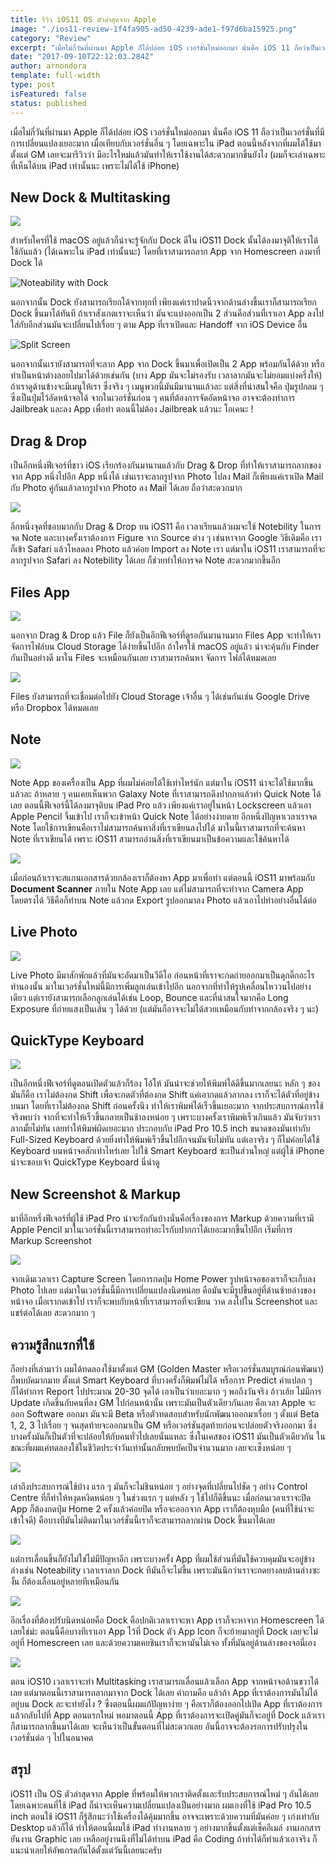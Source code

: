 ```yaml
---
title: รีวิว iOS11 OS ตัวล่าสุดจาก Apple
image: "./ios11-review-1f4fa905-ad50-4239-ade1-f97d6ba15925.png"
category: "Review"
excerpt: "เมื่อไม่กี่วันที่ผ่านมา Apple ก็ได้ปล่อย iOS เวอร์ชั่นใหม่ออกมา นั่นคือ iOS 11 ถือว่าเป็นเวอร์ชั่นที่มีการเปลี่ยนแปลงเยอะมาก เมื่อเทียบกับเวอร์ชั่นอื่น ๆ โดยเฉพาะใน iPad ตอนนี้หลังจากที่ผมได้ใช้มาตั้งแต่ GM"
date: "2017-09-10T22:12:03.284Z"
author: arnondora
template: full-width
type: post
isFeatured: false
status: published
---
```


เมื่อไม่กี่วันที่ผ่านมา Apple ก็ได้ปล่อย iOS เวอร์ชั่นใหม่ออกมา นั่นคือ iOS 11 ถือว่าเป็นเวอร์ชั่นที่มีการเปลี่ยนแปลงเยอะมาก เมื่อเทียบกับเวอร์ชั่นอื่น ๆ โดยเฉพาะใน iPad ตอนนี้หลังจากที่ผมได้ใช้มาตั้งแต่ GM เลยจะมารีวิวว่า มีอะไรใหม่แล้วมันทำให้เราใช้งานได้สะดวกมากขึ้นยังไง (ผมก็จะเล่าเฉพาะที่เห็นได้บน iPad เท่านั้นนะ เพราะไม่ได้ใช้ iPhone)

## New Dock & Multitasking

![](./img_0355-1.png)

สำหรับใครที่ใช้ macOS อยู่แล้วก็น่าจะรู้จักกับ Dock ดีใน iOS11 Dock นั้นได้ลงมาจุติให้เราได้ใช้กันแล้ว (ได้เฉพาะใน iPad เท่านั้นนะ) โดยที่เราสามารถลาก App จาก Homescreen ลงมาที่ Dock ได้

![Noteability with Dock](./os11-review-ios11-noteability-with-dock.png)

นอกจากนั้น Dock ยังสามารถเรียกได้จากทุกที่ เพียงแค่เราปาดนิ้วจากด้านล่างขึ้นเราก็สามารถเรียก Dock ขึ้นมาได้ทันที ถ้าเราสังเกตเราจะเห็นว่า มันจะแบ่งออกเป็น 2 ส่วนคือส่วนที่เราเอา App ลงไปใส่กับอีกส่วนมันจะเปลี่ยนไปเรื่อย ๆ ตาม App ที่เราเปิดและ Handoff จาก iOS Device อื่น

![Split Screen](./ios11-review-ios11-split-screen-yt.png)

นอกจากนั้นเรายังสามารถที่จะลาก App จาก Dock ขึ้นมาเพื่อเปิดเป็น 2 App พร้อมกันได้ด้วย หรือทำเป็นหน้าต่างลอยไปมาได้ด้วยเช่นกัน (บาง App มันจะไม่รองรับ เวลาลากมันจะไม่ยอมแบ่งครึ่งให้) ถ้าเราดูด้านข้างจะมีเมนูให้เรา ซึ่งจริง ๆ เมนูพวกนี้มันมีมานานแล้วละ แต่สิ่งที่น่าสนใจคือ ปุ่มรูปกลม ๆ ซึ่งเป็นปุ่มไว้อัดหน้าจอได้ จากในเวอร์ชั่นก่อน ๆ คนที่ต้องการจัดอัดหน้าจอ อาจจะต้องทำการ Jailbreak และลง App เพื่อทำ ตอนนี้ไม่ต้อง Jailbreak แล้วนะ โอเคนะ !

## Drag & Drop

เป็นอีกหนึ่งฟีเจอร์ที่ชาว iOS เรียกร้องกันมานานแล้วกับ Drag & Drop ที่ทำให้เราสามารถลากของจาก App หนึ่งไปอีก App หนึ่งได้ เช่นเราจะลากรูปจาก Photo ไปลง Mail ก็เพียงแค่เราเปิด Mail กับ Photo คู่กันแล้วลากรูปจาก Photo ลง Mail ได้เลย ถือว่าสะดวกมาก

![](./ios11-review-ios11-split-screen.png)

อีกหนึ่งจุดที่ชอบมากกับ Drag & Drop บน iOS11 คือ เวลาเรียนแล้วผมจะใช้ Notebility ในการจด Note และบางครั้งเราต้องการ Figure จาก Source ต่าง ๆ เช่นหาจาก Google วิธีเดิมคือ เราก็เข้า Safari แล้วโหลดลง Photo แล้วค่อย Import ลง Note เรา แต่มาใน iOS11 เราสามารถที่จะลากรูปจาก Safari ลง Notebility ได้เลย ก็ช่วยทำให้การจด Note สะดวกมากขึ้นอีก

## Files App

![](./ios11-review-ios11-file-app.png)

นอกจาก Drag & Drop แล้ว File ก็ยังเป็นอีกฟีเจอร์ที่ดูรอกันมานานมาก Files App จะทำให้เราจัดการไฟล์บน Cloud Storage ได้ง่ายขึ้นไปอีก ถ้าใครใช้ macOS อยู่แล้ว น่าจะคุ้นกับ Finder กันเป็นอย่างดี มาใน Files จะเหมือนกันเลย เราสามารถค้นหา จัดการ ไฟล์ได้หมดเลย

![](./ios11-review-ios11-file-app-cloud-provider.png)

Files ยังสามารถที่จะเชื่อมต่อไปยัง Cloud Storage เจ้าอื่น ๆ ได้เช่นกันเช่น Google Drive หรือ Dropbox ได้หมดเลย

## Note

![](./ios11-review-aae9a3d2-0c38-4b8e-b1de-c85ada83709f.png)

Note App ของเครื่องเป็น App ที่ผมไม่ค่อยได้ใช้เท่าไหร่นัก แต่มาใน iOS11 น่าจะได้ใช้มากขึ้นแล้วละ ถ้าหลาย ๆ คนเคยเห็นพวก Galaxy Note ที่เราสามารถดึงปากกาแล้วทำ Quick Note ได้เลย ตอนนี้ฟีเจอร์นี้ได้ลงมาจุติบน iPad Pro แล้ว เพียงแค่เราอยู่ในหน้า Lockscreen แล้วเอา Apple Pencil จิ้มเข้าไป เราก็จะเข้าหน้า Quick Note ได้อย่างง่ายดาย อีกหนึ่งปัญหาเวลาเราจด Note โดยใช้การเขียนคือเราไม่สามารถค้นหาสิ่งที่เราเขียนลงไปได้ มาในนี้เราสามารถที่จะค้นหา Note ที่เราเขียนได้ เพราะ iOS11 สามารถอ่านสิ่งที่เราเขียนมาเป็นข้อความและใช้ค้นหาได้

![](./ios11-review-4690d41b-368e-4ce2-a341-17b2def6ccd4.png)

เมื่อก่อนถ้าเราจะสแกนเอกสารด้วยกล้องเราก็ต้องหา App มาเพื่อทำ แต่ตอนนี้ iOS11 มาพร้อมกับ **Document Scanner** ภายใน Note App เลย แต่ไม่สามารถที่จะทำจาก Camera App โดยตรงได้ วิธีคือก็ทำบน Note แล้วกด Export รูปออกมาลง Photo แล้วเอาไปทำอย่างอื่นได้ต่อ

## Live Photo

![](./ios11-review-b5b6e9ea-bac9-44d5-b8b7-e7895938e538.png)

Live Photo มีมาสักพักแล้วที่มันจะอัดมาเป็นวีดีโอ ก่อนหน้าที่เราจะกดถ่ายออกมาเป็นดุกดิ๊กอะไรทำนองนั้น มาในเวอร์ชั่นใหม่นี้มีการเพิ่มลูกเล่นเข้าไปอีก นอกจากที่ทำให้รูปเคลื่อนไหววนไปอย่างเดียว แต่เรายังสามารถเลือกลูกเล่นได้เช่น Loop, Bounce และที่น่าสนใจมากคือ Long Exposure ที่ถ่ายแสงเป็นเส้น ๆ ได้ด้วย (แต่มันก็อาจจะไม่ได้สวยเหมือนกับทำจากกล้องจริง ๆ นะ)

## QuickType Keyboard

![](./ios11-review-ios11-onscreenkeyboard-quicktype.png)

เป็นอีกหนึ่งฟีเจอร์ที่ดูตอนเปิดตัวแล้วก็ร้อง โอ้โห้ มันน่าจะช่วยให้พิมพ์ได้ดีขึ้นมากเลยนะ หลัก ๆ ของมันก็คือ เราไม่ต้องกด Shift เพื่อจะกดตัวที่ต้องกด Shift แค่เอากดแล้วลากลง เราก็จะได้ตัวที่อยู่ข้างบนมา โดยที่เราไม่ต้องกด Shift ก่อนครั้งนึง ทำให้เราพิมพ์ได้เร็วขึ้นเยอะมาก จากประสบการณ์การใช้จริงพบว่า จากที่จะทำให้เร็วขึ้นกลายเป็นช้าลงหน่อย ๆ เพราะบางครั้งเราพิมพ์เร็วเกินแล้ว มันจับว่าเราลากมั้ยไม่ทัน เลยทำให้พิมพ์ผิดเยอะมาก ประกอบกับ iPad Pro 10.5 inch ขนาดของมันเท่ากับ Full-Sized Keyboard ด้วยยิ่งทำให้พิมพ์เร็วขึ้นไปอีกจนมันจับไม่ทัน แต่เอาจริง ๆ ก็ไม่ค่อยได้ใช้ Keyboard บนหน้าจอสักเท่าไหร่เลย ไปใช้ Smart Keyboard ซะเป็นส่วนใหญ่ แต่ผู้ใช้ iPhone น่าจะชอบเจ้า QuickType Keyboard นี่น่าดู

## New Screenshot & Markup

มาที่อีกหรึ่งฟีเจอร์ที่ผู้ใช้ iPad Pro น่าจะรักกันบ้างนั่นคือเรื่องของการ Markup ด้วยความที่เรามี Apple Pencil มาในเวอร์ชั่นนี้เราสามารถทำอะไรกับปากกาได้เยอะมากขึ้นไปอีก เริ่มที่การ Markup Screenshot

![](./ios11-review-ios11-markup.png)

จากเดิมเวลาเรา Capture Screen โดยการกดปุ่ม Home Power รูปหน้าจอของเราก็จะเก็บลง Photo ไปเลย แต่มาในเวอร์ชั่นนี้มีการเปลี่ยนแปลงนิดหน่อย คือมันจะมีรูปขึ้นอยู่ที่ด้านซ้ายล่างของหน้าจอ เมื่อเรากดเข้าไป เราก็จะพบกับหน้าที่เราสามารถที่จะเขียน วาด ลงไปใน Screenshot และแชร์ต่อได้เลย สะดวกมาก ๆ

## ความรู้สึกแรกที่ใช้

ก็อย่างที่เล่ามาว่า ผมได้ทดลองใช้มาตั้งแต่ GM (Golden Master หรือเวอร์ชั่นสมบูรณ์ก่อนพัฒนา) ก็พบบัคมากมาย ตั้งแต่ Smart Keyboard ที่บางครั้งก็พิมพ์ไม่ได้ หรือการ Predict คำแปลก ๆ ก็ได้ทำการ Report ไปประมาณ 20-30 จุดได้ เอาเป็นว่าเยอะมาก ๆ พอถึงวันจริง อ้าวเฮ้ย ไม่มีการ Update เกิดขึ้นกับคนที่ลง GM ไปก่อนหน้านั้น เพราะมันเป็นตัวเดียวกันเลย คือเวลา Apple จะออก Software ออกมา มันจะมี Beta หรือตัวทดสอบสำหรับนักพัฒนาออกมาเรื่อย ๆ ตั้งแต่ Beta 1, 2, 3 ไปเรื่อย ๆ จนสุดท้ายจะออกมาเป็น GM หรือเวอร์ชันสุดท้ายก่อนจะปล่อยตัวจริงออกมา ซึ่งบางครั้งมันก็เป็นตัวที่จะปล่อยให้กับคนทั่วไปเลยนั่นแหละ ซึ่งในเคสของ iOS11 มันเป็นตัวเดียวกัน ในขณะที่ผมแค่ทดลองใช้ในชีวิตประจำวันเท่านั้นกลับพบบัคเป็นจำนวนมาก เลยจะเซ็งหน่อย ๆ

![](./ios11-review-ios11-mission-control.png)

เล่าถึงประสบการณ์ใช้บ้าง แรก ๆ มันก็จะไม่ชินหน่อย ๆ อย่างจุดที่เปลี่ยนไปชัด ๆ อย่าง Control Centre ที่ก็ทำให้หงุดหงิดหน่อย ๆ ในช่วงแรก ๆ แต่หลัง ๆ ใช้ไปก็ดีขึ้นนะ เมื่อก่อนเวลาเราจะปิด App ก็ต้องกดปุ่ม Home 2 ครั้งแล้วค่อยปิด หรือจะออกจาก App เราก็ต้องหุบมือ (คนที่ใช้น่าจะเข้าใจดี) คือบางทีมันไม่ติดมาในเวอร์ชั่นนี้เราก็จะสามารถลากผ่าน Dock ขึ้นมาได้เลย

![](./ios11-review-ios11-notebility-dock.png)

แต่การเลื่อนขึ้นก็ยังไม่ใช่ไม่มีปัญหาอีก เพราะบางครั้ง App ที่ผมใช้ส่วนที่มันใช้ควบคุมมันจะอยู่ข้างล่างเช่น Noteability เวลาเราลาก Dock ทีมันก็จะไม่ขึ้น เพราะมันนึกว่าเราจะกดยางลบด้านล่างซะงั้น ก็ต้องเลื่อนอยู่หลายทีเหมือนกัน

![](./2017/09/img_0355-1.png)

อีกเรื่องที่ต้องปรับนิดหน่อยคือ Dock คือปกติเวลาเราจะหา App เราก็จะหาจาก Homescreen ได้เลยใช่ม่ะ ตอนนี้คือบางทีเราเอา App ไว้ที่ Dock ตัว App Icon ก็จะย้ายมาอยู่ที่ Dock เลยจะไม่อยู่ที่ Homescreen เลย และด้วยความเคยชินเราก็จะหามันไม่เจอ ทั้งที่มันอยู่ด้านล่างของจอนี่เอง

![](./ios11-review-ios11-split-screen-yt-1.png)

ตอน iOS10 เวลาเราจะทำ Multitasking เราสามารถเลื่อนแล้วเลือก App จากหน้าจอด้านขวาได้เลย แต่มาตอนนี้เราสามารถลากมาจาก Dock ได้เลย คำถามคือ แล้วถ้า App ที่เราต้องการมันไม่ได้อยู่บน Dock ละจะทำยังไง ? ซึ่งตอนนี้ผมแก้ปัญหาง่าย ๆ คือเราก็ต้องออกไปเปิด App ที่เราต้องการ แล้วกลับไปที่ App ตอนแรกใหม่ พอมาตอนนี้ App ที่เราต้องการจะเปิดคู่มันก็จะอยู่ที่ Dock แล้วเราก็สามารถลากขึ้นมาได้เลย จะเห็นว่าเป็นขั้นตอนที่ไม่สะดวกเลย อันนี้อาจจะต้องรอการปรับปรุงในเวอร์ชั่นต่อ ๆ ไปในอนาคต

## สรุป

iOS11 เป็น OS ตัวล่าสุดจาก Apple ที่พร้อมให้พวกเราติดตั้งและรับประสบการณ์ใหม่ ๆ กันได้เลย โดยเฉพาะคนที่ใช้ iPad ก็น่าจะเห็นความเปลี่ยนแปลงเป็นอย่างมาก ผมเองที่ใช้ iPad Pro 10.5 inch ตอนใช้ iOS11 ก็รู้สึกนะว่าใช้เครื่องได้คุ้มมากขึ้น อาจจะเพราะด้วยความที่มันค่อย ๆ เก่งเท่ากับ Desktop แล้วก็ได้ ทำให้ตอนนี้ผมใช้ iPad ทำงานหลาย ๆ อย่างมากขึ้นตั้งแต่เช็คอีเมล์ งานเอกสาร ยันงาน Graphic เลย เหลืออยู่งานนึงที่ไม่ได้ทำบน iPad คือ Coding ถ้าทำได้ก็ทำแล้วเอาจริง ก็แนะนำเลยให้อัพเกรดกันได้ตั้งแต่วันนี้เลยนะครับ
